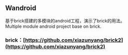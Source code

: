 ## Wandroid
基于brick搭建的多模块的android工程，演示了brick的用法。  
Multiple module android project base on brick.  
### brick：[https://github.com/xiazunyang/brick2](https://github.com/xiazunyang/brick2)
